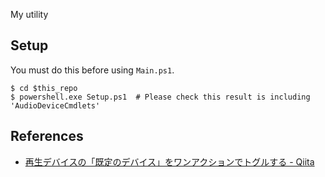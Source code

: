 My utility

## Setup

You must do this before using `Main.ps1`.

```shell-session
$ cd $this_repo
$ powershell.exe Setup.ps1  # Please check this result is including 'AudioDeviceCmdlets'
```

## References

- [再生デバイスの「既定のデバイス」をワンアクションでトグルする - Qiita](https://qiita.com/heliojack/items/1cf3cc74f180374618ce)

